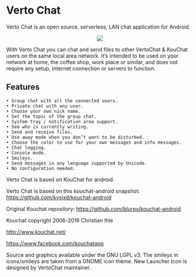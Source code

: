 # Verto Chat
Verto Chat is an open source, serverless, LAN chat application for Android.

<p align="center">
  <img src="http://karanvir.ml/assets/images/VertoChat.png">
</p>

With Verto Chat you can chat and send files to other VertoChat & KouChat users on the same local area network. It’s intended to be used on your network at home, the coffee shop, work place or similar, and does not require any setup, Internet connection or servers to function.

## Features

    • Group chat with all the connected users.
    • Private chat with any user.
    • Choose your own nick name.
    • Set the topic of the group chat.
    • System tray / notification area support.
    • See who is currently writing.
    • Send and receive files.
    • Use away mode when you don’t want to be disturbed.
    • Choose the color to use for your own messages and info messages.
    • Chat logging.
    • Console mode.
    • Smileys.
    • Send messages in any language supported by Unicode.
    • No configuration needed.

Verto Chat is based on KouChat for android.

Verto Chat is based on this kouchat-android snapshot: https://github.com/kvsjxd/kouchat-android

Original Kouchat repository: https://github.com/blurpy/kouchat-android

Kouchat copyright 2006-2016 Christian Ihle

http://www.kouchat.net/

https://www.facebook.com/kouchatapp

Source and graphics available under the GNU LGPL v3.
The smileys in icons/smileys are taken from a GNOME icon theme.
New Launcher Icon is designed by VertoChat maintainer.
